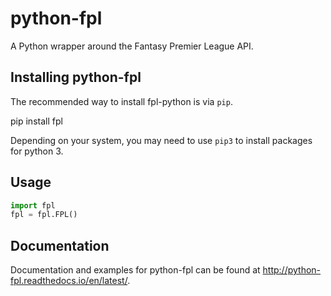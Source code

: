 python-fpl
=====================

A Python wrapper around the Fantasy Premier League API.

Installing python-fpl
---------------------

The recommended way to install fpl-python is via ``pip``.

   pip install fpl

Depending on your system, you may need to use ``pip3`` to install packages for python 3.

Usage
---------------------

```python
import fpl
fpl = fpl.FPL()
```

Documentation
---------------------
Documentation and examples for python-fpl can be found at http://python-fpl.readthedocs.io/en/latest/.
